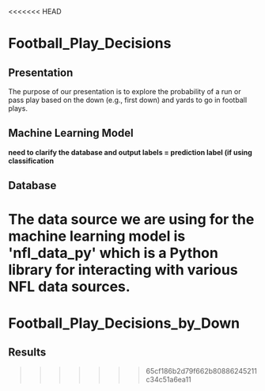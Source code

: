 <<<<<<< HEAD
# Football_Play_Decisions

## Presentation
The purpose of our presentation is to explore the probability of a run or pass play based on the down (e.g., first down) and yards to go in football plays.

## Machine Learning Model
**need to clarify the database and output labels = prediction label (if using classification**

## Database
The data source we are using for the machine learning model is 'nfl_data_py' which is a Python library for interacting with various NFL data sources.
=======
# Football_Play_Decisions_by_Down

## Results
>>>>>>> 65cf186b2d79f662b80886245211c34c51a6ea11
